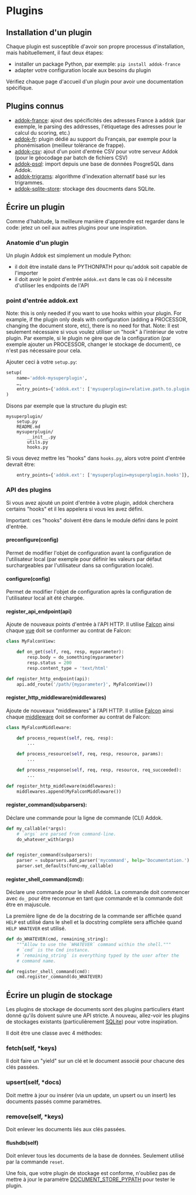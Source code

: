 # Plugins

## Installation d'un plugin

Chaque plugin est susceptible d'avoir son propre processus d'installation,
 mais habituellement, il faut deux étapes:

- installer un package Python, par exemple: `pip install addok-france`
- adapter votre configuration locale aux besoins du plugin

Vérifiez chaque page d'accueil d'un plugin pour avoir une documentation spécifique.


## Plugins connus

- [addok-france](https://github.com/addok/addok-france): ajout des spécificités
   des adresses France à addok (par exemple, le parsing des addresses, l'étiquetage des adresses pour le calcul du scoring, etc.)
- [addok-fr](https://github.com/addok/addok-fr): plugin dédié au support du
   Français, par exemple pour la phonémisation (meilleur tolérance de frappe).
- [addok-csv](https://github.com/addok/addok-csv): ajout d'un point d'entrée
   CSV pour votre serveur Addok (pour le géocodage par batch de fichiers CSV)
- [addok-psql](https://github.com/addok/addok-psql): import depuis une base de
   données PosgreSQL dans Addok.
- [addok-trigrams](https://github.com/addok/addok-trigrams): algorithme d'indexation alternatif basé sur les trigrammes.
- [addok-sqlite-store](https://github.com/addok/addok-sqlite-store): stockage des doucments dans SQLite.

## Écrire un plugin

Comme d'habitude, la meilleure manière d'apprendre est regarder dans le code:
 jetez un oeil aux autres plugins pour une inspiration.

### Anatomie d'un plugin

Un plugin Addok est simplement un module Python:

- il doit être installé dans le PYTHONPATH pour qu'addok soit capable de
   l'importer
- il doit avoir le point d'entrée `addok.ext` dans le cas où il nécessite
   d'utiliser les endpoints de l'API

### point d'entrée addok.ext

Note: this is only needed if you want to use hooks within your plugin.
For example, if the plugin only deals with configuration
(adding a PROCESSOR, changing the document store, etc), there is no need
for that.
Note: Il est seulement nécessaire si vous voulez utiliser un "hook" à l'intérieur
 de votre plugin. Par exemple, si le plugin ne gère que de la configuration
 (par exemple ajouter un PROCESSOR, changer le stockage de document), ce n'est pas nécessaire pour cela.

Ajouter ceci à votre `setup.py`:

```python
setup(
    name='addok-mysuperplugin',
    …,
    entry_points={'addok.ext': ['mysuperplugin=relative.path.to.plugin']},
)
```

Disons par exemple que la structure du plugin est:

```
mysuperplugin/
    setup.py
    README.md
    mysuperplugin/
        __init__.py
        utils.py
        hooks.py
```

Si vous devez mettre les "hooks" dans `hooks.py`, alors votre point d'entrée devrait être:

```python
    entry_points={'addok.ext': ['mysuperplugin=mysuperplugin.hooks']},
```

### API des plugins

Si vous avez ajouté un point d'entrée à votre plugin, addok cherchera
 certains "hooks" et il les appelera si vous les avez défini.

Important: ces "hooks" doivent être dans le module défini dans le point d'entrée.


#### preconfigure(config)

Permet de modifier l'objet de configuration avant la configuration de
 l'utilisateur local (par exemple pour définir les valeurs par défaut surchargeables
 par l'utilisateur dans sa configuration locale).


#### configure(config)

Permet de modifier l'objet de configuration après la configuration de
 l'utilisateur local ait été chargée.


#### register_api_endpoint(api)

Ajoute de nouveaux points d'entrée à l'API HTTP.  Il utilise [Falcon](http://falcon.readthedocs.io/)
ainsi chaque [vue](http://falcon.readthedocs.io/en/stable/api/request_and_response.html)
doit se conformer au contrat de Falcon:

```python
class MyFalconView:

    def on_get(self, req, resp, myparameter):
        resp.body = do_something(myparameter)
        resp.status = 200
        resp.content_type = 'text/html'

def register_http_endpoint(api):
    api.add_route('/path/{myparameter}', MyFalconView())
```

#### register_http_middleware(middlewares)

Ajoute de nouveaux "middlewares" à l'API HTTP. Il utilise [Falcon](http://falcon.readthedocs.io/)
ainsi chaque [middleware](http://falcon.readthedocs.io/en/stable/api/middleware.html)
doit se conformer au contrat de Falcon:

```python
class MyFalconMiddleware:

    def process_request(self, req, resp):
        ...

    def process_resource(self, req, resp, resource, params):
        ...

    def process_response(self, req, resp, resource, req_succeeded):
        ...

def register_http_middleware(middlewares):
    middlewares.append(MyFalconMiddleware())
```

#### register_command(subparsers):

Déclare une commande pour la ligne de commande (CLI) Addok.

```python
def my_callable(*args):
    # `args` are parsed from command-line.
    do_whatever_with(args)


def register_command(subparsers):
    parser = subparsers.add_parser('mycommand', help='Documentation.')
    parser.set_defaults(func=my_callable)
```

#### register_shell_command(cmd):

Déclare une commande pour le shell Addok.  La commande doit commencer avec
 `do_` pour être reconnue en tant que commande et la commande doit être en
 majuscule.

La première ligne de de la docstring de la commande ser affichée quand `HELP`
 est utilisé dans le shell et la docstring complète sera affichée quand
 `HELP WHATEVER` est utilisé.

```python
def do_WHATEVER(cmd, remaining_string):
    """Allow to use the `WHATEVER` command within the shell."""
    # `cmd` is the Cmd instance.
    # `remaining_string` is everything typed by the user after the
    # command name.

def register_shell_command(cmd):
    cmd.register_command(do_WHATEVER)
```

## Écrire un plugin de stockage

Les plugins de stockage de documents sont des plugins particuliers étant
 donné qu'ils doivent suivre une API stricte.
A nouveau, allez-voir les plugins de stockages existants (particulièrement
 [SQLite](https://github.com/addok/addok-sqlite-store)) pour votre inspiration.

Il doit être une classe avec 4 méthodes:

### fetch(self, *keys)

Il doit faire un "yield" sur un clé et le document associé pour chacune des
 clés passées.

### upsert(self, *docs)

Doit mettre à jour ou insérer (via un update, un upsert ou un insert) les
 documents passés comme paramètres.

### remove(self, *keys)

Doit enlever les documents liés aux clés passées.

#### flushdb(self)

Doit enlever tous les documents de la base de données.
Seulement utilisé par la commande `reset`.

Une fois, que votre plugin de stockage est conforme, n'oubliez pas de mettre
 à jour le paramètre [DOCUMENT_STORE_PYPATH](config.md) pour tester le plugin.
